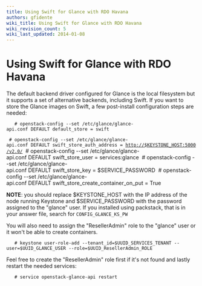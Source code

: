 ```yaml
---
title: Using Swift for Glance with RDO Havana
authors: gfidente
wiki_title: Using Swift for Glance with RDO Havana
wiki_revision_count: 5
wiki_last_updated: 2014-01-08
---
```


# Using Swift for Glance with RDO Havana

The default backend driver configured for Glance is the local filesystem but it supports a set of alternative backends, including Swift. If you want to store the Glance images on Swift, a few post-install configuration steps are needed:

       # openstack-config --set /etc/glance/glance-api.conf DEFAULT default_store = swift
` # openstack-config --set /etc/glance/glance-api.conf DEFAULT swift_store_auth_address = `[`http://$KEYSTONE_HOST:5000/v2.0/`](http://$KEYSTONE_HOST:5000/v2.0/)
       # openstack-config --set /etc/glance/glance-api.conf DEFAULT swift_store_user = services:glance
       # openstack-config --set /etc/glance/glance-api.conf DEFAULT swift_store_key = $SERVICE_PASSWORD
       # openstack-config --set /etc/glance/glance-api.conf DEFAULT swift_store_create_container_on_put = True

**NOTE**: you should replace $KEYSTONE_HOST with the IP address of the node running Keystone and $SERVICE_PASSWORD with the password assigned to the "glance" user. If you installed using packstack, that is in your answer file, search for `CONFIG_GLANCE_KS_PW`

You will also need to assign the "ResellerAdmin" role to the "glance" user or it won't be able to create containers.

       # keystone user-role-add --tenant_id=$UUID_SERVICES_TENANT --user=$UUID_GLANCE_USER --role=$UUID_ResellerAdmin_ROLE

Feel free to create the "ResellerAdmin" role first if it's not found and lastly restart the needed services:

       # service openstack-glance-api restart
